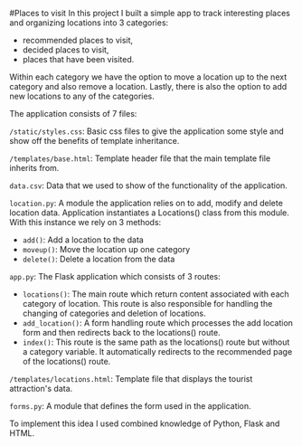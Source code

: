 #Places to visit
In this project I built a simple app to track interesting places and organizing locations into 3 categories: 
  - recommended places to visit, 
  - decided places to visit,
  - places that have been visited. 
    
Within each category we have the option to move a location up to the next category and also remove a location. Lastly, there is also the option to add new locations to any of the categories.

The application consists of 7 files:

`/static/styles.css`: Basic css files to give the application some style and show off the benefits of template inheritance.

`/templates/base.html`: Template header file that the main template file inherits from.

`data.csv`: Data that we used to show of the functionality of the application.

`location.py`: A module the application relies on to add, modify and delete location data. Application instantiates a Locations() class from this module. With this instance we rely on 3 methods:

   - `add()`: Add a location to the data
   - `moveup()`: Move the location up one category
   - `delete()`: Delete a location from the data

`app.py`: The Flask application which consists of 3 routes:

- `locations()`: The main route which return content associated with each category of location. This route is also responsible for handling the changing of categories and deletion of locations.
- `add_location()`: A form handling route which processes the add location form and then redirects back to the locations() route.
- `index()`: This route is the same path as the locations() route but without a category variable. It automatically redirects to the recommended page of the locations() route.

`/templates/locations.html`: Template file that displays the tourist attraction's data.

`forms.py`: A module that defines the form used in the application.

To implement this idea I used combined knowledge of Python, Flask and HTML.